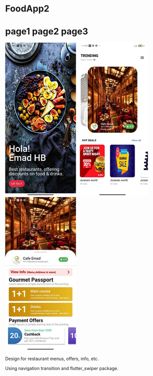 # FoodApp2
# page1 page2 page3
![alt text](https://raw.githubusercontent.com/emadhbasri/flutter_food_app_2/master/demo/foodApp2_1.jpg) ![alt text](https://raw.githubusercontent.com/emadhbasri/flutter_food_app_2/master/demo/foodApp2_2.jpg) ![alt text](https://raw.githubusercontent.com/emadhbasri/flutter_food_app_2/master/demo/foodApp2_3.jpg)

Design for restaurant menus, offers, info, etc.

Using navigation transition and flutter_swiper package.